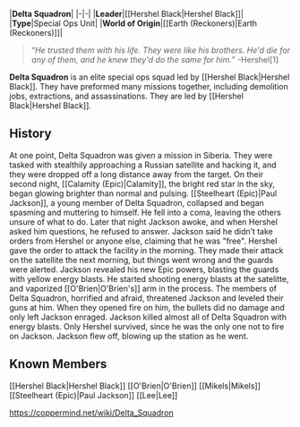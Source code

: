 |**Delta Squadron**|
|-|-|
|**Leader**|[[Hershel Black\|Hershel Black]]|
|**Type**|Special Ops Unit|
|**World of Origin**|[[Earth (Reckoners)\|Earth (Reckoners)]]|

>“*He trusted them with his life. They were like his brothers. He'd die for any of them, and he knew they'd do the same for him.*”
\-Hershel[1]


**Delta Squadron** is an elite special ops squad led by [[Hershel Black\|Hershel Black]]. They have preformed many missions together, including demolition jobs, extractions, and assassinations. They are led by [[Hershel Black\|Hershel Black]].

## History
At one point, Delta Squadron was given a mission in Siberia. They were tasked with stealthily approaching a Russian satellite and hacking it, and they were dropped off a long distance away from the target. On their second night, [[Calamity (Epic)\|Calamity]], the bright red star in the sky, began glowing brighter than normal and pulsing. [[Steelheart (Epic)\|Paul Jackson]], a young member of Delta Squadron, collapsed and began spasming and muttering to himself. He fell into a coma, leaving the others unsure of what to do. Later that night Jackson awoke, and when Hershel asked him questions, he refused to answer. Jackson said he didn’t take orders from Hershel or anyone else, claiming that he was "free". Hershel gave the order to attack the facility in the morning.
They made their attack on the satellite the next morning, but things went wrong and the guards were alerted. Jackson revealed his new Epic powers, blasting the guards with yellow energy blasts. He started shooting energy blasts at the satelitte, and vaporized [[O'Brien\|O'Brien's]] arm in the process. The members of Delta Squadron, horrified and afraid, threatened Jackson and leveled their guns at him. When they opened fire on him, the bullets did no damage and only left Jackson enraged. Jackson killed almost all of Delta Squadron with energy blasts. Only Hershel survived, since he was the only one not to fire on Jackson. Jackson flew off, blowing up the station as he went.


## Known Members

[[Hershel Black\|Hershel Black]]
[[O'Brien\|O'Brien]]
[[Mikels\|Mikels]]
[[Steelheart (Epic)\|Paul Jackson]]
[[Lee\|Lee]]



https://coppermind.net/wiki/Delta_Squadron